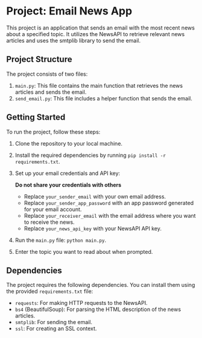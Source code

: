 # Project: Email News App

This project is an application that sends an email with the most recent news about a specified topic. It utilizes the NewsAPI to retrieve relevant news articles and uses the smtplib library to send the email.

## Project Structure

The project consists of two files:

1. `main.py`: This file contains the main function that retrieves the news articles and sends the email.
2. `send_email.py`: This file includes a helper function that sends the email.

## Getting Started

To run the project, follow these steps:

1. Clone the repository to your local machine.
2. Install the required dependencies by running `pip install -r requirements.txt`.
3. Set up your email credentials and API key:

    <b>Do not share your credentials with others </b>
    - Replace `your_sender_email` with your own email address.
    - Replace `your_sender_app_password` with an app password generated for your email account.
    - Replace `your_receiver_email` with the email address where you want to receive the news.
    - Replace `your_news_api_key` with your NewsAPI API key.
   
4. Run the `main.py` file: `python main.py`.
5. Enter the topic you want to read about when prompted.

## Dependencies

The project requires the following dependencies. You can install them using the provided `requirements.txt` file:

- `requests`: For making HTTP requests to the NewsAPI.
- `bs4` (BeautifulSoup): For parsing the HTML description of the news articles.
- `smtplib`: For sending the email.
- `ssl`: For creating an SSL context.
